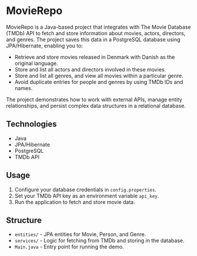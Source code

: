 # MovieRepo

MovieRepo is a Java-based project that integrates with The Movie Database (TMDb) API to fetch and store information about movies, actors, directors, and genres. The project saves this data in a PostgreSQL database using JPA/Hibernate, enabling you to:

- Retrieve and store movies released in Denmark with Danish as the original language.
- Store and list all actors and directors involved in these movies.
- Store and list all genres, and view all movies within a particular genre.
- Avoid duplicate entries for people and genres by using TMDb IDs and names.

The project demonstrates how to work with external APIs, manage entity relationships, and persist complex data structures in a relational database.

## Technologies

- Java
- JPA/Hibernate
- PostgreSQL
- TMDb API

## Usage

1. Configure your database credentials in `config.properties`.
2. Set your TMDb API key as an environment variable `api_key`.
3. Run the application to fetch and store movie data.

## Structure

- `entities/` - JPA entities for Movie, Person, and Genre.
- `services/` - Logic for fetching from TMDb and storing in the database.
- `Main.java` - Entry point for running the demo.
